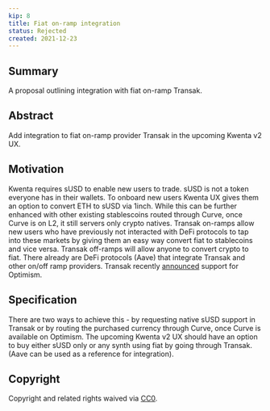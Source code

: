 ```yaml
---
kip: 8
title: Fiat on-ramp integration
status: Rejected
created: 2021-12-23
---
```


## Summary

A proposal outlining integration with fiat on-ramp Transak.
## Abstract

Add integration to fiat on-ramp provider Transak in the upcoming Kwenta v2 UX.
## Motivation

Kwenta requires sUSD to enable new users to trade. sUSD is not a token everyone has in their wallets. To onboard new users Kwenta UX gives them an option to convert ETH to sUSD via 1inch. While this can be further enhanced with other existing stablescoins routed through Curve, once Curve is on L2, it still servers only crypto natives. 
Transak on-ramps allow new users who have previously not interacted with DeFi protocols to tap into these markets by giving them an easy way convert fiat to stablecoins and vice versa. Transak off-ramps will allow anyone to convert crypto to fiat.
There already are DeFi protocols (Aave) that integrate Transak and other on/off ramp providers. Transak recently [announced](https://twitter.com/transak_finance/status/1473367208474681351?s=21) support for Optimism.
## Specification

There are two ways to achieve this - by requesting native sUSD support in Transak or by routing the purchased currency through Curve, once Curve is available on Optimism.
The upcoming Kwenta v2 UX should have an option to buy either sUSD only or any synth using fiat by going through Transak. (Aave can be used as a reference for integration).

## Copyright

Copyright and related rights waived via [CC0](https://creativecommons.org/publicdomain/zero/1.0/).
